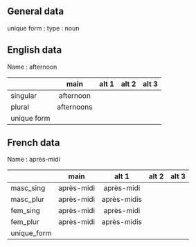 ## General data

unique form :
type : noun

## English data

Name : afternoon

|             |    main    | alt 1 | alt 2 | alt 3 |
| :---------- | :--------: | :---: | :---: | ----- |
| singular    | afternoon  |       |       |       |
| plural      | afternoons |       |       |       |
| unique form |            |       |       |       |

## French data

Name : après-midi

|             |    main    |    alt 1    | alt 2 | alt 3 |
| :---------- | :--------: | :---------: | :---: | :---: |
| masc_sing   | après-midi | après-midi  |       |       |
| masc_plur   | après-midi | après-midis |       |       |
| fem_sing    | après-midi | après-midi  |       |       |
| fem_plur    | après-midi | après-midis |       |       |
| unique_form |            |             |       |       |


